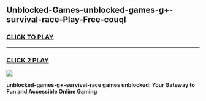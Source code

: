
## Unblocked-Games-unblocked-games-g+-survival-race-Play-Free-couql
<h3>
<a href="https://premium76.site?title=unblocked-games-g+-survival-race&ref=18A1">CLICK TO PLAY</a></h3>
<hr>

<h3>
<a href="https://premium76.site?title=unblocked-games-g+-survival-race&ref=18A1">CLICK 2 PLAY</a>
  
</h3>

<a href="https://premium76.site?title=unblocked-games-g+-survival-race&ref=18A1"><img src="https://clearcache.store/games.png"></a>


**unblocked-games-g+-survival-race games unblocked: Your Gateway to Fun and Accessible Online Gaming**

